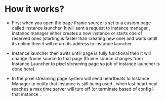 # How it works?
- First when you open the page iframe source is set to a custom page called instance launcher. It will sent a request to instance manager , instanec manager either creates a new instance or starts one of reserved ones (starting is faster than creating new one) and waits untill its online then it will return its address to instance launcher.

- Instance launcher then awits untill page is fully functional then it will change iframe source to that page (Iframe source changes from Instance Launcher to pixel streaming page so job of instance launcher is done here).

- In the pixel streaming page system will send heartbeats to Instance Manager to notify that instance is still being used . when last heart beat reaches a max time server will turn off (or terminate based of config ) that instance .
